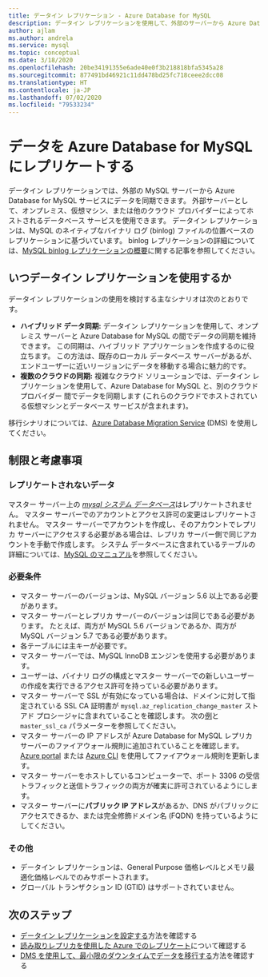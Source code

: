 ```yaml
---
title: データイン レプリケーション - Azure Database for MySQL
description: データイン レプリケーションを使用して、外部のサーバーから Azure Database for MySQL サービスに同期する方法について説明します。
author: ajlam
ms.author: andrela
ms.service: mysql
ms.topic: conceptual
ms.date: 3/18/2020
ms.openlocfilehash: 20be34191355e6ade40e0f3b218818bfa5345a28
ms.sourcegitcommit: 877491bd46921c11dd478bd25fc718ceee2dcc08
ms.translationtype: HT
ms.contentlocale: ja-JP
ms.lasthandoff: 07/02/2020
ms.locfileid: "79533234"
---
```

# <a name="replicate-data-into-azure-database-for-mysql"></a>データを Azure Database for MySQL にレプリケートする

データイン レプリケーションでは、外部の MySQL サーバーから Azure Database for MySQL サービスにデータを同期できます。 外部サーバーとして、オンプレミス、仮想マシン、または他のクラウド プロバイダーによってホストされるデータベース サービスを使用できます。 データイン レプリケーションは、MySQL のネイティブなバイナリ ログ (binlog) ファイルの位置ベースのレプリケーションに基づいています。 binlog レプリケーションの詳細については、[MySQL binlog レプリケーションの概要](https://dev.mysql.com/doc/refman/5.7/en/binlog-replication-configuration-overview.html)に関する記事を参照してください。 

## <a name="when-to-use-data-in-replication"></a>いつデータイン レプリケーションを使用するか
データイン レプリケーションの使用を検討する主なシナリオは次のとおりです。

- **ハイブリッド データ同期:** データイン レプリケーションを使用して、オンプレミス サーバーと Azure Database for MySQL の間でデータの同期を維持できます。 この同期は、ハイブリッド アプリケーションを作成するのに役立ちます。 この方法は、既存のローカル データベース サーバーがあるが、エンドユーザーに近いリージョンにデータを移動する場合に魅力的です。
- **複数のクラウドの同期:** 複雑なクラウド ソリューションでは、データイン レプリケーションを使用して、Azure Database for MySQL と、別のクラウド プロバイダー 間でデータを同期します (これらのクラウドでホストされている仮想マシンとデータベース サービスが含まれます)。
 
移行シナリオについては、[Azure Database Migration Service](https://azure.microsoft.com/services/database-migration/) (DMS) を使用してください。

## <a name="limitations-and-considerations"></a>制限と考慮事項

### <a name="data-not-replicated"></a>レプリケートされないデータ
マスター サーバー上の [*mysql システム データベース*](https://dev.mysql.com/doc/refman/5.7/en/system-schema.html)はレプリケートされません。 マスター サーバーでのアカウントとアクセス許可の変更はレプリケートされません。 マスター サーバーでアカウントを作成し、そのアカウントでレプリカ サーバーにアクセスする必要がある場合は、レプリカ サーバー側で同じアカウントを手動で作成します。 システム データベースに含まれているテーブルの詳細については、[MySQL のマニュアル](https://dev.mysql.com/doc/refman/5.7/en/system-schema.html)を参照してください。

### <a name="requirements"></a>必要条件
- マスター サーバーのバージョンは、MySQL バージョン 5.6 以上である必要があります。 
- マスター サーバーとレプリカ サーバーのバージョンは同じである必要があります。 たとえば、両方が MySQL 5.6 バージョンであるか、両方が MySQL バージョン 5.7 である必要があります。
- 各テーブルには主キーが必要です。
- マスター サーバーでは、MySQL InnoDB エンジンを使用する必要があります。
- ユーザーは、バイナリ ログの構成とマスター サーバーでの新しいユーザーの作成を実行できるアクセス許可を持っている必要があります。
- マスター サーバーで SSL が有効になっている場合は、ドメインに対して指定されている SSL CA 証明書が `mysql.az_replication_change_master` ストアド プロシージャに含まれていることを確認します。 次の[例](https://docs.microsoft.com/azure/mysql/howto-data-in-replication#link-master-and-replica-servers-to-start-data-in-replication)と `master_ssl_ca` パラメーターを参照してください。
- マスター サーバーの IP アドレスが Azure Database for MySQL レプリカ サーバーのファイアウォール規則に追加されていることを確認します。 [Azure portal](https://docs.microsoft.com/azure/mysql/howto-manage-firewall-using-portal) または [Azure CLI](https://docs.microsoft.com/azure/mysql/howto-manage-firewall-using-cli) を使用してファイアウォール規則を更新します。
- マスター サーバーをホストしているコンピューターで、ポート 3306 の受信トラフィックと送信トラフィックの両方が確実に許可されているようにします。
- マスター サーバーに**パブリック IP アドレス**があるか、DNS がパブリックにアクセスできるか、または完全修飾ドメイン名 (FQDN) を持っているようにしてください。

### <a name="other"></a>その他
- データイン レプリケーションは、General Purpose 価格レベルとメモリ最適化価格レベルでのみサポートされます。
- グローバル トランザクション ID (GTID) はサポートされていません。

## <a name="next-steps"></a>次のステップ
- [データイン レプリケーションを設定する](howto-data-in-replication.md)方法を確認する
- [読み取りレプリカを使用した Azure でのレプリケート](concepts-read-replicas.md)について確認する
- [DMS を使用して、最小限のダウンタイムでデータを移行する](howto-migrate-online.md)方法を確認する